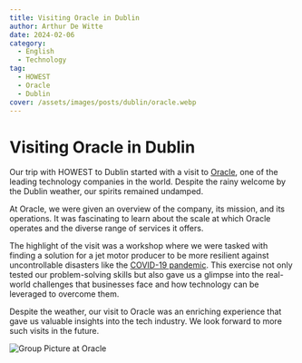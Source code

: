 ```yaml
---
title: Visiting Oracle in Dublin
author: Arthur De Witte
date: 2024-02-06
category:
  - English
  - Technology
tag:
  - HOWEST
  - Oracle
  - Dublin
cover: /assets/images/posts/dublin/oracle.webp
---
```


# Visiting Oracle in Dublin

Our trip with HOWEST to Dublin started with a visit to [Oracle](https://www.oracle.com/), one of the leading technology companies in the world. Despite the rainy welcome by the Dublin weather, our spirits remained undamped.

At Oracle, we were given an overview of the company, its mission, and its operations. It was fascinating to learn about the scale at which Oracle operates and the diverse range of services it offers.

The highlight of the visit was a workshop where we were tasked with finding a solution for a jet motor producer to be more resilient against uncontrollable disasters like the [COVID-19 pandemic](https://en.wikipedia.org/wiki/COVID-19_pandemic). This exercise not only tested our problem-solving skills but also gave us a glimpse into the real-world challenges that businesses face and how technology can be leveraged to overcome them.

Despite the weather, our visit to Oracle was an enriching experience that gave us valuable insights into the tech industry. We look forward to more such visits in the future.

![Group Picture at Oracle](/assets/images/posts/dublin/oracle-1.webp)